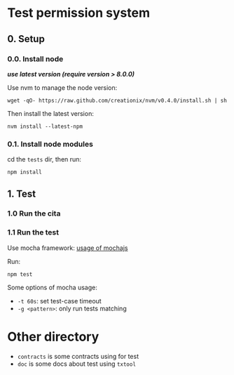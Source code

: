 # Test permission system

## 0. Setup

### 0.0. Install node

***use latest version (require version > 8.0.0)***

Use nvm to manage the node version:

```
wget -qO- https://raw.github.com/creationix/nvm/v0.4.0/install.sh | sh
```
Then install the latest version:

```
nvm install --latest-npm
```
### 0.1. Install node modules

cd the `tests` dir, then run:

```
npm install
```

## 1. Test

### 1.0 Run the cita

### 1.1 Run the test

Use mocha framework:
[usage of mochajs](https://mochajs.org/#usage)

Run:

```
npm test
```

Some options of mocha usage: 

* `-t 60s`: set test-case timeout
* `-g <pattern>`: only run tests matching <pattern>

# Other directory

* `contracts` is some contracts using for test
* `doc` is some docs about test using `txtool`
